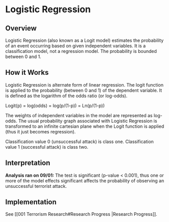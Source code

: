 # Logistic Regression
## Overview
Logistic Regression (also known as a Logit model) estimates the probability of an event occurring based on given independent variables. It is a classification model, not a regression model. The probability is bounded between 0 and 1.

## How it Works
Logistic Regression is alternate form of linear regression. The logit function is applied to the probability (between 0 and 1) of the dependent variable. It is defined as the logarithm of the odds ratio (or log-odds).

Logit(p) = log(odds) = log(p/(1-p)) = Ln(p/(1-p))

The weights of independent variables in the model are represented as log-odds. The usual probability graph associated with Logistic Regression is transformed to an infinite cartesian plane when the Logit function is applied (thus it just becomes regression).

Classification value 0 (unsuccessful attack) is class one. Classification value 1 (successful attack) is class two.

## Interpretation
**Analysis ran on 09/01:**
The test is significant (p-value < 0.001), thus one or more of the model effects significant affects the probability of observing an unsuccessful terrorist attack.

## Implementation
See [[001 Terrorism Research#Research Progress |Research Progress]]. 
